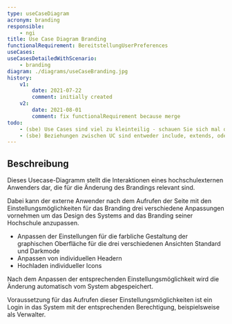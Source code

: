 ```yaml
---
type: useCaseDiagram
acronym: branding
responsible: 
    - ngi
title: Use Case Diagram Branding
functionalRequirement: BereitstellungUserPreferences
useCases:
useCasesDetailedWithScenario:
    - branding
diagram: ./diagrams/useCaseBranding.jpg
history:
    v1:
        date: 2021-07-22
        comment: initially created
    v2:
        date: 2021-08-01
        comment: fix functionalRequirement because merge
todo: 
    - (sbe) Use Cases sind viel zu kleinteilig - schauen Sie sich mal die "User Happiness Rule" an
    - (sbe) Beziehungen zwischen UC sind entweder include, extends, oder Inheritence. Sie haben eine Menge einfacher Striche im Diagramm, die es in UML so nicht gibt.
---
```


## Beschreibung

Dieses Usecase-Diagramm stellt die Interaktionen eines hochschulexternen Anwenders dar, die für die Änderung des Brandings relevant sind.

Dabei kann der externe Anwender nach dem Aufrufen der Seite mit den Einstellungsmöglichkeiten für das Branding drei verschiedene Anpassungen vornehmen um das Design des Systems and das Branding seiner Hochschule anzupassen.
* Anpassen der Einstellungen für die farbliche Gestaltung der graphischen Oberfläche für die drei verschiedenen Ansichten Standard und Darkmode
* Anpassen von individuellen Headern
* Hochladen individueller Icons

Nach dem Anpassen der entsprechenden Einstellungsmöglichkeit wird die Änderung automatisch vom System abgespeichert.

Voraussetzung für das Aufrufen dieser Einstellungsmöglichkeiten ist ein Login in das System mit der entsprechenden Berechtigung, beispielsweise als Verwalter.



